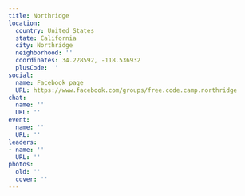 ```yaml
---
title: Northridge
location:
  country: United States
  state: California
  city: Northridge
  neighborhood: ''
  coordinates: 34.228592, -118.536932
  plusCode: ''
social:
  name: Facebook page
  URL: https://www.facebook.com/groups/free.code.camp.northridge
chat:
  name: ''
  URL: ''
event:
  name: ''
  URL: ''
leaders:
- name: ''
  URL: ''
photos:
  old: ''
  cover: ''
---
```

